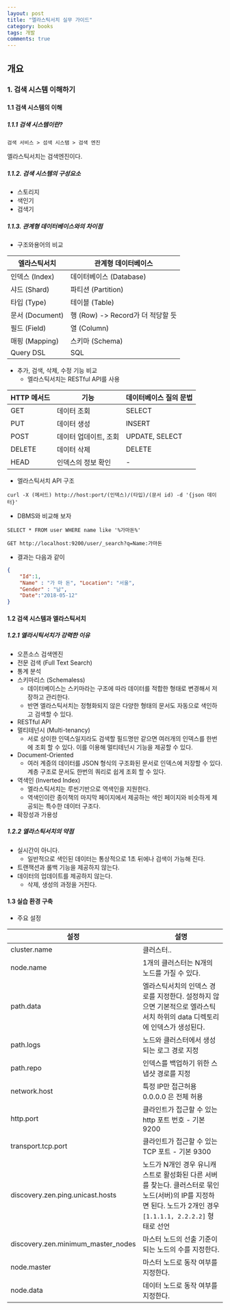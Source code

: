 ```yaml
---
layout: post
title: "엘라스틱서치 실무 가이드"
category: books
tags: 개발
comments: true
---
```

## 개요
### 1. 검색 시스템 이해하기
#### 1.1 검색 시스템의 이해
##### 1.1.1 검색 시스템이란?
`검색 서비스 > 섬색 시스탬 > 검색 엔진`

엘라스틱서치는 검색엔진이다.
##### 1.1.2. 검색 시스템의 구성요소
- 스토리지
- 색인기
- 검색기

##### 1.1.3. 관계형 데이터베이스와의 차이점
- 구조와용어의 비교

엘라스틱서치 | 관계형 데이터베이스
-----| ----
인덱스 (Index) | 데이터베이스 (Database)
샤드 (Shard) | 파티션 (Partition)
타입 (Type) | 테이블 (Table)
문서 (Document) | 행 (Row) -> Record가 더 적당할 듯
필드 (Field) | 열 (Column)
매핑 (Mapping) | 스키마 (Schema)
Query DSL | SQL

- 추가, 검색, 삭제, 수정 기능 비교
    - 엘라스틱서치는 RESTful API를 사용

HTTP 메서드 | 기능 | 데이터베이스 질의 문법
----|----|---- 
GET | 데이터 조회 | SELECT
PUT | 데이터 생성 | INSERT
POST | 데이터 업데이트, 조회 | UPDATE, SELECT
DELETE | 데이터 삭제 | DELETE
HEAD | 인덱스의 정보 확인 | - 

- 엘라스틱서치 API 구조
```
curl -X (메서드) http://host:port/(인덱스)/(타입)/(문서 id) -d '{json 데이터}'
```
- DBMS와 비교해 보자
```
SELECT * FROM user WHERE name like '%가마돈%'

GET http://localhost:9200/user/_search?q=Name:가마돈
```
- 결과는 다음과 같이
```json
{
    "Id":1,
    "Name" : "가 마 돈", "Location": "서울", 
    "Gender" : "남",
    "Date":"2018-05-12"
}
```

#### 1.2 검색 시스템과 엘라스틱서치
##### 1.2.1 엘라시틱서치가 강력한 이유
- 오픈소스 검색엔진
- 전문 검색 (Full Text Search)
- 통계 분석
- 스키마리스 (Schemaless)
    - 데이터베이스는 스키마라는 구조에 따라 데이터를 적합한 형태로 변경해서 저장하고 관리한다.
    - 반면 엘라스틱서치는 정형화되지 않은 다양한 형태의 문서도 자동으로 색인하고 검색할 수 있다.
- RESTful API
- 멀티테넌시 (Multi-tenancy)
    - 서로 상이한 인덱스일지라도 검색할 필드명만 같으면 여러개의 인덱스를 한번에 조회 할 수 있다. 이를 이용해 멀티테넌시 기능을 제공할 수 있다.
- Document-Oriented
    - 여러 계증의 데이터를 JSON 형식의 구조화된 문서로 인덱스에 저장할 수 있다.
    계층 구조로 문서도 한번의 쿼리로 쉽게 조회 할 수 있다.
- 역색인 (Inverted Index)
    - 엘라스틱서치는 루씬기반으로 역색인을 지원한다.
    - 역색인이란 종이책의 마지막 페이지에서 제공하는 색인 페이지와 비슷하게 제공되는 특수한 데이터 구조다.
- 확장성과 가용성
##### 1.2.2 엘라스틱서치의 약점
- 실시간이 아니다.
    - 일반적으로 색인된 데이터는 통상적으로 1초 뒤에나 검색이 가능해 진다.
- 트랜잭션과 롤백 기능을 제공하지 않는다.
- 데이터의 업데이트를 제공하지 않는다.
    - 삭제, 생성의 과정을 거친다.
#### 1.3 실습 환경 구축
- 주요 설정

설정 | 설명
--- | ---
cluster.name | 클러스터..
node.name | 1개의 클러스터는 N개의 노드를 가질 수 있다.
path.data | 엘라스틱서치의 인덱스 경로를 지정한다. 설정하지 않으면 기본적으로 엘라스틱서치 하위의 data 디렉토리에 인덱스가 생성된다.
path.logs | 노드와 클러스터에서 생성되는 로그 경로 지정
path.repo | 인덱스를 백업하기 위한 스냅샷 경로를 지정
network.host | 특정 IP만 접근허용 0.0.0.0 은 전체 허용
http.port | 클라인트가 접근할 수 있는 http 포트 번호 - 기본 9200
transport.tcp.port | 클라인트가 접근할 수 있는 TCP 포트 - 기본 9300
discovery.zen.ping.unicast.hosts | 노드가 N개인 경우 유니캐스트로 활성화된 다른 서버를 찾는다. 클러스터로 묶인 노드(서버)의 IP를 지정하면 된다. 노드가 2개인 경우 `[1.1.1.1, 2.2.2.2]` 형태로 선언
discovery.zen.minimum_master_nodes | 마스터 노드의 선출 기준이 되는 노드의 수를 지정한다.
node.master | 마스터 노드로 동작 여부를 지정한다.
node.data | 데이터 노드로 동작 여부를 지정한다.


